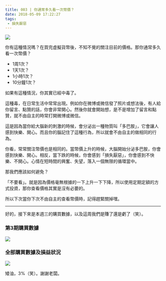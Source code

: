 ```yaml
---
title: 003 | 你通常多久看一次幣價？
date: 2018-05-09 17:22:27
tags:
 - 損失厭惡
---
```

![](https://firebasestorage.googleapis.com/v0/b/blog-1f60b.appspot.com/o/003-p0.png?alt=media&token=b78f6b6f-db7c-44a9-af66-39ce20701511)

你有這種情況嗎？在買完虛擬貨幣後，不知不覺的關注目前的價格。那你通常多久看一次幣價？
- 1周1次？
- 1天1次？
- 1小時1次？
- 10分鐘1次？

如果有這種情況，你其實已經中毒了。

這種毒，在日常生活中常常出現。例如你在微博或微信發了照片或想法後，有人給你留言、點贊的話，你會非常開心。然後你就會開始想，是不是增加了留言和點贊，就不由自主的時常打開微博或微信。

這是因為當你給大腦新的刺激的時候，會分泌出一種物質叫「多巴胺」，它會讓人感到快樂、開心。而且你的腦記住了這種行為，所以就會不由自主的做相同的行為。

你看，常常關注幣價也是相同的。當幣價上升的時候，大腦開始分泌多巴胺，你會感到快樂、開心。相反，當下跌的時候，你會感到「損失厭惡」，你會感到不快樂、不開心。心情在短時間的興奮、失望，落入一個無限的循環當中。


那我們應該如何避免？

「不要看」。就是因為價格毫無根據的一下上升一下下降，所以使用定期定額的方式投資，那你查看價格其實是沒有必要的。

所以下次當你下次不由自主的查看幣價時，記得趕緊關掉嘿。

***
好的，接下來是本週三的購買數據，以及這周我們是賺了還是虧了（笑）。

### 第3期購買數據
![](https://firebasestorage.googleapis.com/v0/b/blog-1f60b.appspot.com/o/%E8%B4%AD%E4%B9%B0%E6%95%B0%E6%8D%AE003.png?alt=media&token=c1e69afe-50a3-4d68-ab27-acf44d6a9c44)

### 全部購買數據及損益狀況
![](https://firebasestorage.googleapis.com/v0/b/blog-1f60b.appspot.com/o/%E5%85%A8%E9%83%A8%E8%B4%AD%E4%B9%B0%E6%95%B0%E6%8D%AE%E5%8F%8A%E6%8D%9F%E7%9B%8A%E7%8A%B6%E5%86%B5003.png?alt=media&token=813b5fa6-1607-43c1-ae86-a8fa2d37266a)

矮油，3%（笑）。謝謝老闆。